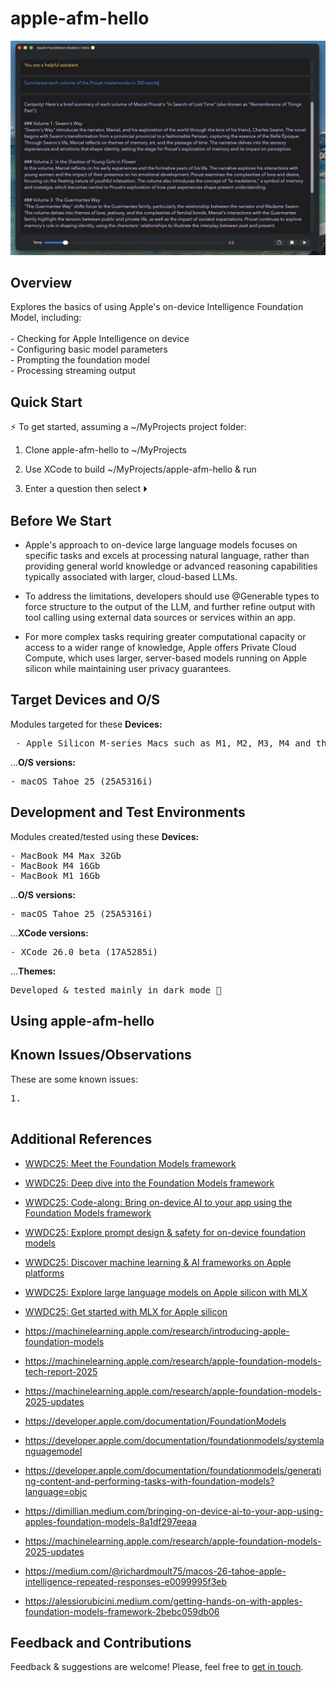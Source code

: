 # apple-afm-hello

![apple-intelligence](https://github.com/on-device-ml/apple-afm-hello/blob/main/aah-screenshot.jpg)

## Overview
Explores the basics of using Apple's on-device Intelligence Foundation Model, including:<br><br>
    - Checking for Apple Intelligence on device<br>
    - Configuring basic model parameters<br>
    - Prompting the foundation model<br>
    - Processing streaming output<br>

## Quick Start

⚡️ To get started, assuming a ~/MyProjects project folder:

1) Clone apple-afm-hello to ~/MyProjects

2) Use XCode to build ~/MyProjects/apple-afm-hello & run

3) Enter a question then select ⏵


## Before We Start

- Apple's approach to on-device large language models focuses on specific tasks and excels at processing natural 
language, rather than providing general world knowledge or advanced reasoning capabilities typically associated
with larger, cloud-based LLMs.

- To address the limitations, developers should use @Generable types to force structure to the output of the LLM,
and further refine output with tool calling using external data sources or services within an app.

- For more complex tasks requiring greater computational capacity or access to a wider range of knowledge, Apple
offers Private Cloud Compute, which uses larger, server-based models running on Apple silicon while maintaining
user privacy guarantees.


## Target Devices and O/S

Modules targeted for these **Devices:**<br>
<pre>
 - Apple Silicon M-series Macs such as M1, M2, M3, M4 and their Pro, Max, and Ultra versions
</pre>

...**O/S versions:**<br>
<pre>
- macOS Tahoe 25 (25A5316i)
</pre>

## Development and Test Environments

Modules created/tested using these **Devices:**<br>
<pre>
- MacBook M4 Max 32Gb
- MacBook M4 16Gb
- MacBook M1 16Gb
</pre>

...**O/S versions:**<br>
<pre>
- macOS Tahoe 25 (25A5316i)
</pre>

...**XCode versions:**<br>
<pre>
- XCode 26.0 beta (17A5285i)
</pre>
    
...**Themes:**<br>
<pre>
Developed & tested mainly in dark mode 🌙
</pre>

## Using apple-afm-hello

    
## Known Issues/Observations

These are some known issues:
<pre>
1. <br>
</pre>


## Additional References

- [WWDC25: Meet the Foundation Models framework](https://www.youtube.com/watch?v=mJMvFyBvZEk)
- [WWDC25: Deep dive into the Foundation Models framework](https://www.youtube.com/watch?v=6Wgg7DIY29E)
- [WWDC25: Code-along: Bring on-device AI to your app using the Foundation Models framework](https://www.youtube.com/watch?v=XuX66Oljro0)
- [WWDC25: Explore prompt design & safety for on-device foundation models](https://www.youtube.com/watch?v=-aMFBj-kwdU)
- [WWDC25: Discover machine learning & AI frameworks on Apple platforms](https://www.youtube.com/watch?v=wzQlws_Hxfw)
- [WWDC25: Explore large language models on Apple silicon with MLX](https://www.youtube.com/watch?v=tn2Hvw7eCsw)
- [WWDC25: Get started with MLX for Apple silicon](https://www.youtube.com/watch?v=UbzOBg8fsxo)

- https://machinelearning.apple.com/research/introducing-apple-foundation-models
- https://machinelearning.apple.com/research/apple-foundation-models-tech-report-2025
- https://machinelearning.apple.com/research/apple-foundation-models-2025-updates
- https://developer.apple.com/documentation/FoundationModels
- https://developer.apple.com/documentation/foundationmodels/systemlanguagemodel
- https://developer.apple.com/documentation/foundationmodels/generating-content-and-performing-tasks-with-foundation-models?language=objc
- https://dimillian.medium.com/bringing-on-device-ai-to-your-app-using-apples-foundation-models-8a1df297eeaa
- https://machinelearning.apple.com/research/apple-foundation-models-2025-updates
- https://medium.com/@richardmoult75/macos-26-tahoe-apple-intelligence-repeated-responses-e0099995f3eb
- https://alessiorubicini.medium.com/getting-hands-on-with-apples-foundation-models-framework-2bebc059db06

## Feedback and Contributions

Feedback & suggestions are welcome! Please, feel free to [get in touch](https://github.com/apple-intelligence/apple-afm-hello).
